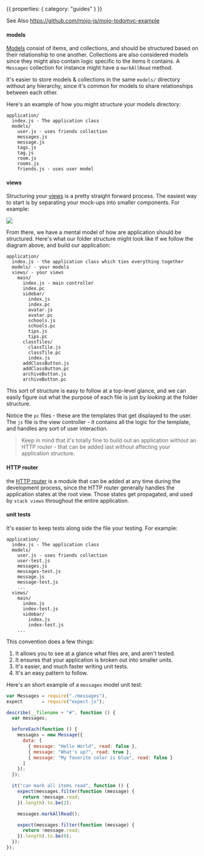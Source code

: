 {{
  properties: {
    category: "guides"
  }
}}

See Also https://github.com/mojo-js/mojo-todomvc-example

#### models

[Models](/docs/api/modelsbase) consist of items, and collections, and should be structured based on their relationship to one another. Collections are also considered models since they might also contain logic specific to the items it contains. A `Messages` collection for instance might have a `markAllRead` method.

It's easier to store models & collections in the same `models/` directory without any hierarchy, since it's common for models to share relationships between each other. 

Here's an example of how you might structure your models directory:

```
application/
  index.js - The application class
  models/
    user.js - uses friends collection
    messages.js
    message.js
    tags.js
    tag.js
    room.js
    rooms.js
    friends.js - uses user model
```

#### views

Structuring your [views](/docs/api/viewsbase) is a pretty straight forward process. The easiest way to start is by separating your mock-ups into smaller components. For example:

<img src="/docs/planning.png"></img>

From there, we have a mental model of how are application should be structured. Here's what our folder structure might look like if we follow the diagram above, and build our application:

```
application/
  index.js - the application class which ties everything together
  models/ - your models
  views/ - your views
    main/
      index.js - main controller
      index.pc
      sidebar/
        index.js
        index.pc
        avatar.js
        avatar.pc
        schools.js
        schools.pc
        tips.js
        tips.pc
      classTiles/
        classTile.js
        classTile.pc
        index.js
      addClassButton.js
      addClassButton.pc
      archiveButton.js
      archiveButton.pc
```

This sort of structure is easy to follow at a top-level glance, and we can easily figure out what the purpose of each file is just by *looking* at the folder structure.

Notice the `pc` files - these are the templates that get displayed to the user. The `js` file is the view controller - it contains all the logic for the template, and handles any sort of user interaction. 

<!--
TODO - explain index.js
-->

> Keep in mind that it's totally fine to build out an application without an HTTP router - that can be added last without affecting your application structure.

#### HTTP router

the [HTTP router](/docs/api/router) is a module that can be added at any time during the development process, since the HTTP router generally handles the application states at the root view. Those states get propagated, and used by `stack views` throughout the entire application. 

<!--
TODO - show how to structure this stuff
-->


#### unit tests

It's easier to keep tests along side the file your testing. For example:

```
application/
  index.js - The application class
  models/
    user.js - uses friends collection
    user-test.js
    messages.js
    messages-test.js
    message.js
    message-test.js
    ...
  views/
    main/
      index.js
      index-test.js
      sidebar/
        index.js
        index-test.js
    ...
```

This convention does a few things:

1. It allows you to see at a glance what files are, and aren't tested.
2. It ensures that your application is broken out into smaller units.
3. It's easier, and much faster writing unit tests.
4. It's an easy pattern to follow.

Here's an short example of a `messages` model unit test:

```javascript
var Messages = require("./messages"),
expect       = require("expect.js");

describe(__filename + "#", function () {
  var messages;

  beforeEach(function () {
    messages = new Message({
      data: [
        { message: "Hello World", read: false },
        { message: "What's up?", read: true },
        { message: "My favorite color is blue", read: false }
      ]
    });
  });

  it("can mark all items read", function () {
    expect(messages.filter(function (message) {
      return !message.read;
    }).length).to.be(2);

    messages.markAllRead();

    expect(messages.filter(function (message) {
      return !message.read;
    }).length).to.be(0);
  });
});
```

<!--

TODO

#### components

#### tests

-->

<!--
#### models


#### HTTP Router


The HTTP router can be added at any part during 
-->




